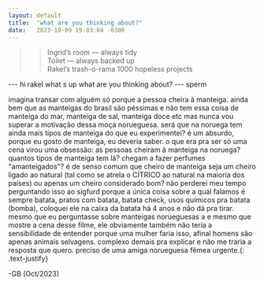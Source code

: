 ```yaml
---
layout: default
title:  "what are you thinking about?"
date:   2023-10-09 19:03:04 -0300
---
```

  
>> Ingrid’s room — always tidy  
>> Toilet — always backed up  
>> Rakel’s trash-o-rama 1000 hopeless projects  
  
--- hi rakel
  what s up
  what are you thinking about?
--- sperm 
   
imagina transar com alguém só porque a pessoa cheira à manteiga. ainda bem que as manteigas do brasil são péssimas e não tem essa coisa de manteiga do mar, manteiga de sal, manteiga doce etc mas nunca vou superar a motivação dessa moça norueguesa. será que na noruega tem ainda mais tipos de manteiga do que eu experimentei? é um absurdo, porque eu gosto de manteiga, eu deveria saber. o que era pra ser só uma cena virou uma obsessão: as pessoas cheiram à manteiga na noruega? quantos tipos de manteiga tem lá? chegam a fazer perfumes "amanteigados"? é de senso comum que cheiro de manteiga seja um cheiro ligado ao natural (tal como se atrela o CÍTRICO ao natural na maioria dos países) ou apenas um cheiro considerado bom? não perderei meu tempo perguntando isso ao sigfurd porque a única coisa sobre a qual falamos é sempre batata, pratos com batata, batata check, usos químicos pra batata (bomba), coloquei ele na caixa da batata há 4 anos e não dá pra tirar. mesmo que eu perguntasse sobre manteigas norueguesas a e mesmo que mostre a cena desse filme, ele obviamente também não teria a sensibilidade de entender porque uma mulher faria isso, afinal homens são apenas animais selvagens. complexo demais pra explicar e não me traria a resposta que quero. preciso de uma amiga norueguesa fêmea urgente.{: .text-justify}   
  
-GB (Oct/2023)
